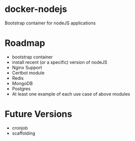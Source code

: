 # docker-nodejs
Bootstrap container for nodeJS applications

# Roadmap

* bootstrap container
* install recent (or a specific) version of nodeJS
* Nginx Support
* Certbot module
* Redis
* MongoDB
* Postgres
* At least one example of each use case of above modules

# Future Versions
* cronjob
* scaffolding
